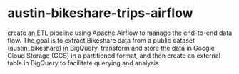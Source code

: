 # austin-bikeshare-trips-airflow
create an ETL pipeline using Apache Airflow to manage the end-to-end data flow. The goal is to extract Bikeshare data from a public dataset (austin_bikeshare) in BigQuery, transform and store the data in Google Cloud Storage (GCS) in a partitioned format, and then create an external table in BigQuery to facilitate querying and analysis
